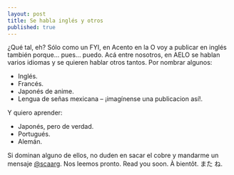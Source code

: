 ```yaml
---
layout: post
title: Se habla inglés y otros
published: true
---
```


¿Qué tal, eh? Sólo como un FYI, en Acento en la O voy a publicar en inglés también porque... pues... puedo. Acá entre nosotros, en AELO se hablan varios idiomas y se quieren hablar otros tantos. Por nombrar algunos:

- Inglés.
- Francés.
- Japonés de anime.
- Lengua de señas mexicana &ndash; ¡imagínense una publicacion así!.

Y quiero aprender:

- Japonés, pero de verdad.
- Portugués.
- Alemán.

Si dominan alguno de ellos, no duden en sacar el cobre y mandarme un mensaje [@scaarg](https://www.twitter.com/scaarg).
Nos leemos pronto. Read you soon. À bientôt. また ね.
